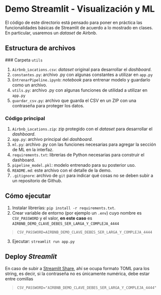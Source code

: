 # Demo Streamlit - Visualización y ML

El código de este directorio está pensado para poner en práctica las funcionalidades básicas de Streamlit de acuerdo a lo mostrado en clases. En particular, usaremos un _dataset_ de Airbnb.

## Estructura de archivos

### Carpeta `utils`
1. `Airbnb_Locations.csv`: _dataset_ original para desarrollar el _dashboard_.
2. `constantes.py`: archivo .py con algunas constantes a utilizar en `app.py`
3. `EntrenarPipeline.ipynb`: _notebook_ para entrenar modelo y guardarlo como un archivo.
4. `utils.py`: archivo .py con algunas funciones de utilidad a utilizar en `app.py`
5. `guardar_csv.py`: archivo que guarda el CSV en un ZIP con una contraseña para proteger los datos.


### Código principal

1. `Airbnb_Locations.zip`: zip protegido con el _dataset_ para desarrollar el _dashboard_.
2. `app.py`: archivo principal del _dashboard_.
3. `ml.py`: archivo .py con las funciones necesarias para agregar la sección de ML en la interfaz.
4. `requirements.txt`: librerías de Python necesarias para construir el dashboard.
5. `pipeline_model.pkl`: modelo entrenado para su posterior uso.
6. `README.md`: este archivo con el detalle de la demo.
7. `.gitignore`: archivo de `git` para indicar qué cosas no se deben subir a un repositorio de Github.

## Cómo ejecutar
1. Instalar librerías: `pip install -r requirements.txt`.
2. Crear variable de entorno (por ejemplo un `.env`) cuyo nombre es `CSV_PASSWORD` y el valor, **en este caso** es `AIRBNB_DEMO_CLAVE_DEBES_SER_LARGA_Y_COMPLEJA_4444`

> `CSV_PASSWORD=AIRBNB_DEMO_CLAVE_DEBES_SER_LARGA_Y_COMPLEJA_4444`

3. Ejecutar: `streamlit run app.py`


## Deploy _Streamlit_

En caso de subir a [Streamlit Share](https://share.streamlit.io/), ahí se ocupa formato TOML para los string, es decir, si la contraseña no es únicamente numérica, debe estar entre comillas

> `CSV_PASSWORD="AIRBNB_DEMO_CLAVE_DEBES_SER_LARGA_Y_COMPLEJA_4444"`

